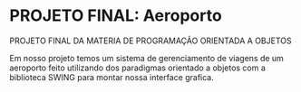 # PROJETO FINAL: Aeroporto

PROJETO FINAL DA MATERIA DE PROGRAMAÇÃO ORIENTADA A OBJETOS

Em nosso projeto temos um sistema de gerenciamento de viagens de um aeroporto feito utilizando dos paradigmas orientado a objetos com a biblioteca SWING
para montar nossa interface grafica.
